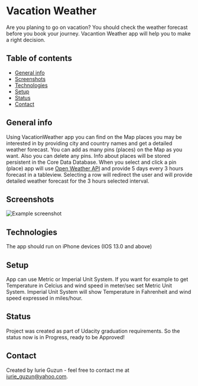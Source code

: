 # Vacation Weather
Are you planing to go on vacation? You should check the weather forecast before you book your journey. Vacantion Weather app will help you to make a right decision.

## Table of contents
* [General info](#general-info)
* [Screenshots](#screenshots)
* [Technologies](#technologies)
* [Setup](#setup)
* [Status](#status)
* [Contact](#contact)

## General info
 Using VacationWeather app you can find on the Map places you may be interested in by providing city and country names and get a detailed weather forecast. You can add as many pins (places) on the Map as you want. Also you can delete any pins. Info about places will be stored persistent  in the Core Data Database. When you select and click a pin (place) app will use [Open Weather API](https://openweathermap.org/forecast5)  and provide 5 days every 3 hours forecast in a tableview. Selecting a row will redirect the user and will provide detailed weather forecast for the 3 hours selected interval.


## Screenshots
![Example screenshot](./Screen1.png,./Screen2.png)

## Technologies
The app should run on iPhone devices (IOS 13.0 and above) 

## Setup
App can use Metric or Imperial Unit System. If you want for example to get Temperature in Celcius and wind speed in meter/sec set Metric Unit System. Imperial Unit System will show Temperature in Fahrenheit and wind speed expressed in miles/hour. 


## Status
Project was created as part of Udacity graduation requirements. So the status now is in Progress, ready to be Approved! 

## Contact
Created by Iurie Guzun  - feel free to contact me at iurie_guzun@yahoo.com.
